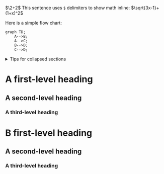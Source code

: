 $\2+2$
This sentence uses `$` delimiters to show math inline:  $\sqrt{3x-1}+(1+x)^2$

Here is a simple flow chart:

```mermaid
graph TD;
    A-->B;
    A-->C;
    B-->D;
    C-->D;
```


<details>

<summary>Tips for collapsed sections</summary>

### You can add a header

You can add text within a collapsed section. 

You can add an image or a code block, too.

```ruby
   puts "Hello World"
```

</details>

<!-- COMMENT -->

# A first-level heading
## A second-level heading
### A third-level heading

# B first-level heading
## A second-level heading
### A third-level heading
